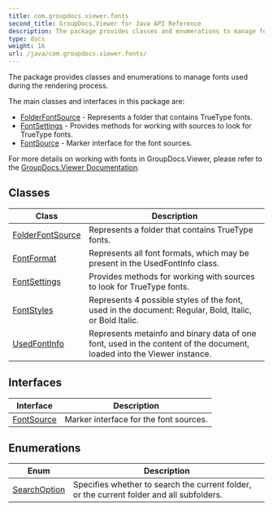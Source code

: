 ```yaml
---
title: com.groupdocs.viewer.fonts
second_title: GroupDocs.Viewer for Java API Reference
description: The package provides classes and enumerations to manage fonts used during the rendering process.
type: docs
weight: 16
url: /java/com.groupdocs.viewer.fonts/
---
```


The package provides classes and enumerations to manage fonts used during the rendering process.

The main classes and interfaces in this package are:

 *  [FolderFontSource](../../com.groupdocs.viewer.fonts/folderfontsource) - Represents a folder that contains TrueType fonts.
 *  [FontSettings](../../com.groupdocs.viewer.fonts/fontsettings) - Provides methods for working with sources to look for TrueType fonts.
 *  [FontSource](../../com.groupdocs.viewer.fonts/fontsource) - Marker interface for the font sources.

For more details on working with fonts in GroupDocs.Viewer, please refer to the [GroupDocs.Viewer Documentation][].


[GroupDocs.Viewer Documentation]: https://docs.groupdocs.com/viewer/java/


## Classes

| Class | Description |
| --- | --- |
| [FolderFontSource](../com.groupdocs.viewer.fonts/folderfontsource) | Represents a folder that contains TrueType fonts. |
| [FontFormat](../com.groupdocs.viewer.fonts/fontformat) | Represents all font formats, which may be present in the UsedFontInfo class. |
| [FontSettings](../com.groupdocs.viewer.fonts/fontsettings) | Provides methods for working with sources to look for TrueType fonts. |
| [FontStyles](../com.groupdocs.viewer.fonts/fontstyles) | Represents 4 possible styles of the font, used in the document: Regular, Bold, Italic, or Bold Italic. |
| [UsedFontInfo](../com.groupdocs.viewer.fonts/usedfontinfo) | Represents metainfo and binary data of one font, used in the content of the document, loaded into the Viewer instance. |

## Interfaces

| Interface | Description |
| --- | --- |
| [FontSource](../com.groupdocs.viewer.fonts/fontsource) | Marker interface for the font sources. |

## Enumerations

| Enum | Description |
| --- | --- |
| [SearchOption](../com.groupdocs.viewer.fonts/searchoption) | Specifies whether to search the current folder, or the current folder and all subfolders. |
